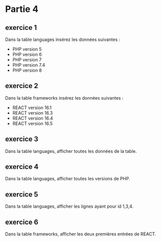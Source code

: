 # Partie 4

## exercice 1

Dans la table languages insérez les données suivantes :

* PHP version 5 
* PHP version 6
* PHP version 7
* PHP version 7.4
* PHP version 8

## exercice 2

Dans la table frameworks insérez les données suivantes :

* REACT version 16.1
* REACT version 16.3
* REACT version 16.4
* REACT version 16.5

## exercice 3

Dans la table languages, afficher toutes les données de la table.

## exercice 4

Dans la table languages, afficher toutes les versions de PHP.

## exercice 5

Dans la table languages, afficher les lignes ayant pour id 1,3,4.

## exercice 6

Dans la table frameworks, afficher les deux premières entrées de REACT.